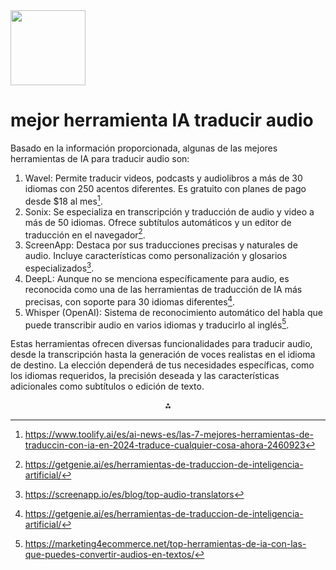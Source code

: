<img src="https://r2cdn.perplexity.ai/pplx-full-logo-primary-dark%402x.png" class="logo" width="120"/>

# mejor herramienta IA traducir audio

Basado en la información proporcionada, algunas de las mejores herramientas de IA para traducir audio son:

1. Wavel: Permite traducir videos, podcasts y audiolibros a más de 30 idiomas con 250 acentos diferentes. Es gratuito con planes de pago desde \$18 al mes[^2].
2. Sonix: Se especializa en transcripción y traducción de audio y video a más de 50 idiomas. Ofrece subtítulos automáticos y un editor de traducción en el navegador[^3].
3. ScreenApp: Destaca por sus traducciones precisas y naturales de audio. Incluye características como personalización y glosarios especializados[^4].
4. DeepL: Aunque no se menciona específicamente para audio, es reconocida como una de las herramientas de traducción de IA más precisas, con soporte para 30 idiomas diferentes[^3].
5. Whisper (OpenAI): Sistema de reconocimiento automático del habla que puede transcribir audio en varios idiomas y traducirlo al inglés[^6].

Estas herramientas ofrecen diversas funcionalidades para traducir audio, desde la transcripción hasta la generación de voces realistas en el idioma de destino. La elección dependerá de tus necesidades específicas, como los idiomas requeridos, la precisión deseada y las características adicionales como subtítulos o edición de texto.

<div style="text-align: center">⁂</div>

[^1]: https://maestra.ai/es/herramientas/traductor-de-audio

[^2]: https://www.toolify.ai/es/ai-news-es/las-7-mejores-herramientas-de-traduccin-con-ia-en-2024-traduce-cualquier-cosa-ahora-2460923

[^3]: https://getgenie.ai/es/herramientas-de-traduccion-de-inteligencia-artificial/

[^4]: https://screenapp.io/es/blog/top-audio-translators

[^5]: https://es.smartcat.com/blog/las-mejores-herramientas-de-traduccion-de-ai/

[^6]: https://marketing4ecommerce.net/top-herramientas-de-ia-con-las-que-puedes-convertir-audios-en-textos/

[^7]: https://www.unite.ai/es/best-ai-translation-software-tools/

[^8]: https://www.aiphone.ai/blog/es/aplicaciones-de-traductor-de-voz-con-ia/

